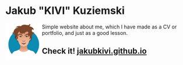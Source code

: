 # Jakub "KIVI" Kuziemski

<img align="left" width="100" height="100" src="assets/img/avatar.svg">

Simple website about me, which I have made as a CV or portfolio, and just as a good lesson.

## Check it! [jakubkivi.github.io](https://jakubkivi.github.io)
